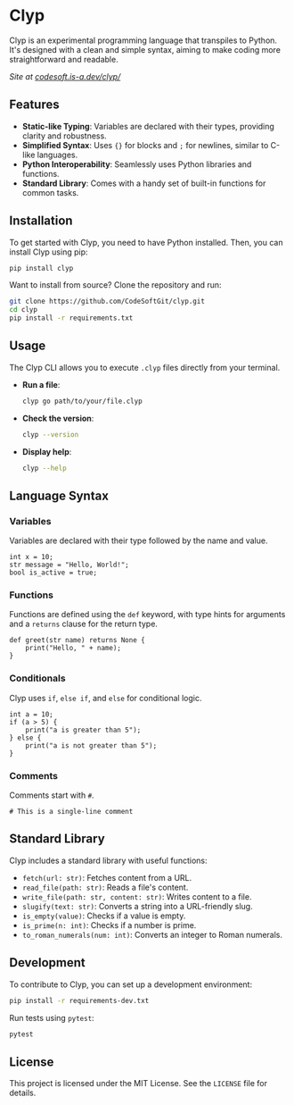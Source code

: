 # Clyp

Clyp is an experimental programming language that transpiles to Python. It's designed with a clean and simple syntax, aiming to make coding more straightforward and readable.

*Site at [codesoft.is-a.dev/clyp/](https://codesoft.is-a.dev/clyp/)*

## Features

- **Static-like Typing**: Variables are declared with their types, providing clarity and robustness.
- **Simplified Syntax**: Uses `{}` for blocks and `;` for newlines, similar to C-like languages.
- **Python Interoperability**: Seamlessly uses Python libraries and functions.
- **Standard Library**: Comes with a handy set of built-in functions for common tasks.

## Installation

To get started with Clyp, you need to have Python installed. Then, you can install Clyp using pip:

```bash
pip install clyp
```

Want to install from source? Clone the repository and run:

```bash
git clone https://github.com/CodeSoftGit/clyp.git
cd clyp
pip install -r requirements.txt
```

## Usage

The Clyp CLI allows you to execute `.clyp` files directly from your terminal.

- **Run a file**:

  ```bash
  clyp go path/to/your/file.clyp
  ```

- **Check the version**:

  ```bash
  clyp --version
  ```

- **Display help**:

  ```bash
  clyp --help
  ```

## Language Syntax

### Variables

Variables are declared with their type followed by the name and value.

```clyp
int x = 10;
str message = "Hello, World!";
bool is_active = true;
```

### Functions

Functions are defined using the `def` keyword, with type hints for arguments and a `returns` clause for the return type.

```clyp
def greet(str name) returns None {
    print("Hello, " + name);
}
```

### Conditionals

Clyp uses `if`, `else if`, and `else` for conditional logic.

```clyp
int a = 10;
if (a > 5) {
    print("a is greater than 5");
} else {
    print("a is not greater than 5");
}
```

### Comments

Comments start with `#`.

```clyp
# This is a single-line comment
```

## Standard Library

Clyp includes a standard library with useful functions:

- `fetch(url: str)`: Fetches content from a URL.
- `read_file(path: str)`: Reads a file's content.
- `write_file(path: str, content: str)`: Writes content to a file.
- `slugify(text: str)`: Converts a string into a URL-friendly slug.
- `is_empty(value)`: Checks if a value is empty.
- `is_prime(n: int)`: Checks if a number is prime.
- `to_roman_numerals(num: int)`: Converts an integer to Roman numerals.

## Development

To contribute to Clyp, you can set up a development environment:

```bash
pip install -r requirements-dev.txt
```

Run tests using `pytest`:

```bash
pytest
```

## License

This project is licensed under the MIT License. See the `LICENSE` file for details.
